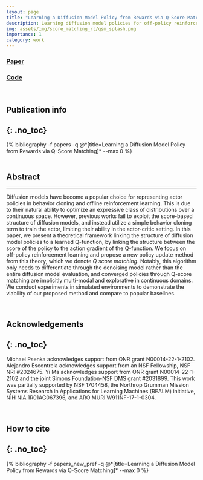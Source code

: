 ```yaml
---
layout: page
title: "Learning a Diffusion Model Policy from Rewards via Q-Score Matching"
description: Learning diffusion model policies for off-policy reinforcement learning.
img: assets/img/score_matching_rl/qsm_splash.png
importance: 1
category: work
---
```


<div class="row">
    <div class="text-center col-6 col-sm-6 mt-6 mt-md-0">
        <h3><a href="https://arxiv.org/abs/2312.11752">Paper<br/><i class="fas fa-file-pdf"></i></a></h3>
    </div>
    <div class="text-center col-6 col-sm-6 mt-6 mt-md-0">
        <h3><a href="https://github.com/Alescontrela/score_matching_rl">Code<br/><i class="fas fa-file-code"></i></a></h3>
    </div>
</div>
<br/>


## Publication info
{: .no_toc}
---
<div class="publications">
{% bibliography -f papers -q @*[title=Learning a Diffusion Model Policy from Rewards via Q-Score Matching]* --max 0 %}
</div>

<br/>

## Abstract
---

Diffusion models have become a popular choice for representing actor policies in behavior cloning and offline reinforcement learning. This is due to their natural ability to optimize an expressive class of distributions over a continuous space. However, previous works fail to exploit the score-based structure of diffusion models, and instead utilize a simple behavior cloning term to train the actor, limiting their ability in the actor-critic setting. In this paper, we present a theoretical framework linking the structure of diffusion model policies to a learned Q-function, by linking the structure between the score of the policy to the action gradient of the Q-function. We focus on off-policy reinforcement learning and propose a new policy update method from this theory, which we denote _Q score matching_. Notably, this algorithm only needs to differentiate through the denoising model rather than the entire diffusion model evaluation, and converged policies through Q-score matching are implicitly multi-modal and explorative in continuous domains. We conduct experiments in simulated environments to demonstrate the viability of our proposed method and compare to popular baselines.

<br/>

## Acknowledgements
{: .no_toc}
---
Michael Psenka acknowledges support from ONR grant N00014-22-1-2102. Alejandro Escontrela acknowledges support from an NSF Fellowship, NSF NRI \#2024675. Yi Ma acknowledges support from ONR grant N00014-22-1-2102 and the joint Simons Foundation-NSF DMS grant \#2031899. This work was partially supported by NSF 1704458, the Northrop Grumman Mission Systems Research in Applications for Learning Machines (REALM) initiative, NIH NIA 1R01AG067396, and ARO MURI W911NF-17-1-0304.

<br/>

## How to cite
{: .no_toc}
---

<div class="publications">
{% bibliography -f papers_new_pref -q @*[title=Learning a Diffusion Model Policy from Rewards via Q-Score Matching]* --max 0 %}
</div>